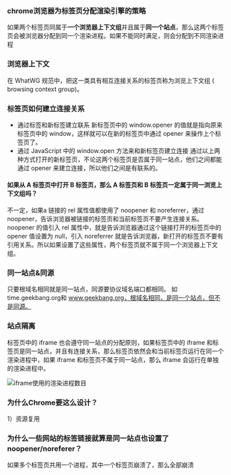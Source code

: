 ### chrome浏览器为标签页分配渲染引擎的策略
如果两个标签页同属于**一个浏览器上下文组**并且属于**同一个站点**，那么这两个标签页会被浏览器分配到同一个渲染进程。如果不能同时满足，则会分配到不同渲染进程
### 浏览器上下文
在 WhatWG 规范中，把这一类具有相互连接关系的标签页称为浏览上下文组 ( browsing context group)。
### 标签页如何建立连接关系
- 通过<a>标签和新标签建立联系
新标签页中的 window.opener 的值就是指向原来标签页中的 window，这样就可以在新的标签页中通过 opener 来操作上个标签页了。
- 通过 JavaScript 中的 window.open 方法来和新标签页建立连接
通过以上两种方式打开的新标签页，不论这两个标签页是否属于同一站点，他们之间都能通过 opener 来建立连接，所以他们之间是有联系的。
#### 如果从 A 标签页中打开 B 标签页，那么 A 标签页和 B 标签页一定属于同一浏览上下文组吗？
  不一定，如果a 链接的 rel 属性值都使用了 noopener 和 noreferrer，通过 noopener，告诉浏览器被链接的标签页和当前标签页不要产生连接关系。noopener 的值引入 rel 属性中，就是告诉浏览器通过这个链接打开的标签页中的 opener 值设置为 null，引入 noreferrer 就是告诉浏览器，新打开的标签页不要有引用关系。所以如果设置了这些属性，两个标签页就不属于同一个浏览器上下文组。

### 同一站点&同源
只要根域名相同就是同一站点，同源要协议域名端口都相同。
如time.geekbang.org和 www.geekbang.org，根域名相同，是同一个站点，但不是同源。
### 站点隔离
标签页中的 iframe 也会遵守同一站点的分配原则，如果标签页中的 iframe 和标签页是同一站点，并且有连接关系，那么标签页依然会和当前标签页运行在同一个渲染进程中，如果 iframe 和标签页不属于同一站点，那么 iframe 会运行在单独的渲染进程中。

![iframe使用的渲染进程数目](https://static001.geekbang.org/resource/image/a1/0e/a13f917f227e85102998b3bfe38b4e0e.jpg)

### 为什么Chrome要这么设计？
1）资源复用

### 为什么一些网站的标签链接就算是同一站点也设置了noopener/noreferer？
如果多个标签页共用一个进程，其中一个标签页崩溃了，那么全部崩溃
